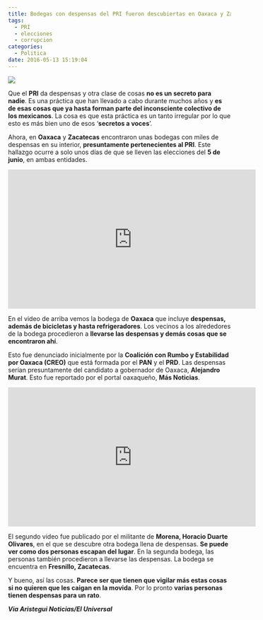 ```yaml
---
title: Bodegas con despensas del PRI fueron descubiertas en Oaxaca y Zacatecas
tags:
  - PRI
  - elecciones
  - corrupcion
categories:
  - Politica
date: 2016-05-13 15:19:04
---
```

![](https://res.cloudinary.com/pidmx/image/upload/v1463170846/murat_to31fq.jpg)

Que el **PRI** da despensas y otra clase de cosas **no es un secreto para nadie**. Es una práctica que han llevado a cabo durante muchos años y **es de esas cosas que ya hasta forman parte del inconsciente colectivo de los mexicanos**. La cosa es que esta práctica es un tanto irregular por lo que esto es más bien uno de esos ‘**secretos a voces**’.

Ahora, en **Oaxaca** y **Zacatecas** encontraron unas bodegas con miles de despensas en su interior, **presuntamente pertenecientes al PRI**. Este hallazgo ocurre a solo unos días de que se lleven las elecciones del **5 de junio**, en ambas entidades.

<iframe src="https://www.facebook.com/plugins/video.php?href=https%3A%2F%2Fwww.facebook.com%2Fmasnoticias.oaxaca%2Fvideos%2Fvb.279146525543464%2F475404502584331%2F%3Ftype%3D3&show_text=0&width=560" width="560" height="315" style="border:none;overflow:hidden" scrolling="no" frameborder="0" allowTransparency="true" allowFullScreen="true"></iframe>

En el video de arriba vemos la bodega de **Oaxaca** que incluye **despensas, además de bicicletas y hasta refrigeradores**. Los vecinos a los alrededores de la bodega procedieron a **llevarse las despensas y demás cosas que se encontraron ahí**.

Esto fue denunciado inicialmente por la **Coalición con Rumbo y Estabilidad por Oaxaca (CREO)** que está formada por el **PAN** y el **PRD**. Las despensas serían presuntamente del candidato a gobernador de Oaxaca, **Alejandro Murat**. Esto fue reportado por el portal oaxaqueño, **Más Noticias**.

<iframe src="https://www.facebook.com/plugins/video.php?href=https%3A%2F%2Fwww.facebook.com%2Fhoracioduarte%2Fvideos%2Fvb.1653471744%2F10208488235317419%2F%3Ftype%3D3&show_text=0&width=560" width="560" height="315" style="border:none;overflow:hidden" scrolling="no" frameborder="0" allowTransparency="true" allowFullScreen="true"></iframe>

El segundo video fue publicado por el militante de **Morena, Horacio Duarte Olivares**, en el que se descubre otra bodega llena de despensas. **Se puede ver como dos personas escapan del lugar**. En la segunda bodega, las personas también procedieron a llevarse las despensas. La bodega se encuentra en **Fresnillo, Zacatecas**.

Y bueno, así las cosas. **Parece ser que tienen que vigilar más estas cosas si no quieren que les caigan en la movida**. Por lo pronto **varias personas tienen despensas para un rato**.

***Via Aristegui Noticias/El Universal***

